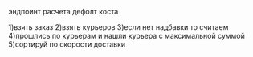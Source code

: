эндпоинт расчета дефолт коста

1)взять заказ 
2)взять курьеров
3)если нет надбавки то считаем 
4)прошлись по курьерам и нашли курьера с максимальной суммой
5)сортируй по скорости доставки
